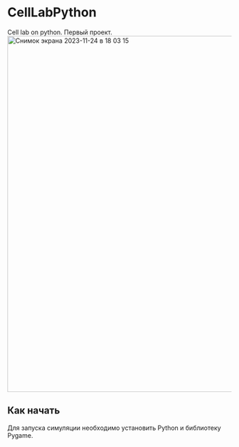 # CellLabPython
Cell lab on python. Первый проект.
<img width="799" alt="Снимок экрана 2023-11-24 в 18 03 15" src="https://github.com/PilotOfAsuka/CellLabPython/assets/150352161/796197e2-0062-4a1d-8ec0-c5007fe356a4">
## Как начать
Для запуска симуляции необходимо установить Python и библиотеку Pygame.

